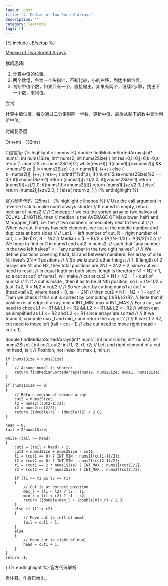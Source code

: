 ```yaml
---
layout: post
title: "4. Median of Two Sorted Arrays"
description: ""
category: leetcode
tags: []
---
```

{% include JB/setup %}

[Median of Two Sorted Arrays](https://leetcode.com/problems/median-of-two-sorted-arrays/)

我的思路:

1. 计算中值的位置。
2. 两个数组，各给一个头指针，不断比较，小的右移，到达中值位置。
3. 判断中值个数，如果只有一个，直接输出，如果有两个，继续2步骤，找出下一个数，求均值。

尝试:

计算中值位置，每次通过二分来剔除一半数，更新中值，最后从剩下的数中具体判断中值。

时间复杂度:

O(n+m).（32ms）

C语言版:
{% highlight c linenos %} 
double findMedianSortedArrays(int* nums1, int nums1Size, int* nums2, int nums2Size) {
    int res=0,i=0,j=0,k=0,z;
    res = (1+nums1Size+nums2Size)/2;
    while(res>0){
        if(nums1[i]<=nums2[j] && i<nums1Size || j>=nums2Size) {
            z = nums1[i];
            i++;
        }
        else {   
            z =nums2[j];
            j++;
        }
        res--;
    }
    printf("%d",z);
    if((nums1Size+nums2Size)%2 == 0){
        if(i>nums1Size-1)
            return (nums2[j]+z)/2.0;
        if(j>nums2Size-1)
            return (nums1[i]+z)/2.0;
        if(nums1[i]<=nums2[j]){
            return (nums1[i]+z)/2.0;
        }else{
            return (nums2[j]+z)/2.0;
        }
    }else{
        return z;
    }
}
{% endhighlight %}

官方参考代码（25ms）
{% highlight c linenos %} 
// Use the call argument in reverse trick to make num1 always shorter
// If nums1 is empty, return median of nums2
//
// Concept: if we cut the sorted array to two halves of EQUAL LENGTHS, then
// median is the AVERAGE OF Max(lower_half) and Min(upper_half), i.e. the
// two numbers immediately next to the cut
//
// When we cut, if array has odd elements, we cut at the middle number and duplicate at both sides
// 
// Let L = left number of cut, R = right number of cut, L = (N-1)/2, R = N/2
// Median = (L + R)/2 = (A[(N-1)/2] + A[N/2])/2
// 
// We hope to find cut1 in nums1 and cut2 in nums2, 
// such that "any number in the two left halves" <= "any number in the two right halves".
//
// We define positions covering head, tail and between numbers. For array of size N, there's 2N + 1 positions
//
// So we know 2 other things:
// 1. If length of 2 arrays are N1 and N2, then total positions are 2N1 + 2N2 + 2, since cut will need to result
//    in equal legth on both sides, lengh is therefore N1 + N2 + 1, so a cut at cut1 of nums1, will make
//    cut at cut2 = N1 + N2 + 1 - cut1 of nums2
// 2. If a cut is made , then it as to be at Nth position, so L = (N-1)/2 = (cut-1)/2, R = N/2 = cut/2
//
// So we start by cutting nums1 at cut1 = (head+tail)/2, where head = 0, tail = 2N1
// then cut2 = N1 + N2 + 1 - cut1
// Then we check if this cut is correct by computing L1/R1/L2/R2. 
// Note that if position is at edge of array, min = INT_MIN, max = INT_MAX
// For a cut, we need to check L1 <= R1 && L1 <= R2 && L2 <= R1 && L2 <= R2 
// which can be simplified as L1 <= R2 and L2 <= R1 since arrays are sorted
//
// If we found it, compute max_l and min_r and return the avg of 2
//
// If we L1 > R2, cut need to move left (tail = cut - 1)
// else cut need to move right (head = cut + 1)

double findMedianSortedArrays(int* nums1, int nums1Size, int* nums2, int nums2Size) 
{
    int cut1, cut2;
    int l1, l2, r1, r2; // Left and right element of a cut
    int head, tail; // Position, not index
    int max_l, min_r;
    
    if (nums1Size > nums2Size)
    {
        // Assume nums1 is shorter
        return findMedianSortedArrays(nums2, nums2Size, nums1, nums1Size);
    }
    
    if (nums1Size == 0)
    {
        // Return median of second array
        cut2 = nums2Size;
        l2 = nums2[(cut2-1)/2];
        r2 = nums2[cut2/2];
        return ((double)r2 + (double)l2) / 2.0;
    }
    
    head = 0;
    tail = 2*nums1Size;
    
    while (tail >= head)
    {
        cut1 = (tail + head) / 2;
        cut2 = nums1Size + nums2Size - cut1;
        l1 = (cut1 == 0) ? INT_MIN : nums1[(cut1-1)/2];
        l2 = (cut2 == 0) ? INT_MIN : nums2[(cut2-1)/2];
        r1 = (cut1 == 2 * nums1Size) ? INT_MAX : nums1[(cut1)/2];
        r2 = (cut2 == 2 * nums2Size) ? INT_MAX : nums2[(cut2)/2];

        if (l1 <= r2 && l2 <= r1)
        {
            // Cut is at correct position
            max_l = (l1 < l2) ? l2 : l1;
            min_r = (r1 < r2) ? r1 : r2;
            return ((double)max_l + (double)min_r) / 2.0;
        }
        else if (l1 > r2)
        {
            // Move cut to left of num1
            tail = cut1 - 1;
        }
        else
        {
            // Move cut to right of num1
            head = cut1 + 1;
        }
    }
    return -1;
}
{% endhighlight %}
官方代码解析:

看注释，作者已给出。


